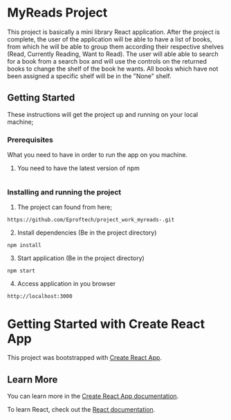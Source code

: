 # MyReads Project
This project is basically a mini library React application. After the project is complete, the user of the application will be able to have a list of books, from which he will be able to group them according their
respective shelves (Read, Currently Reading, Want to Read). The user will able able to search for a book from a search box and will use the controls on the returned books to change the shelf of the book he wants.
All books which have not been assigned a specific shelf will be in the "None" shelf.

## Getting Started
These instructions will get the project up and running on your local machine;

### Prerequisites
What you need to have in order to run the app on you machine.
1. You need to have the latest version of npm
```npm install -g npm
```

### Installing and running the project
1. The project can found from here;
```
https://github.com/Eproftech/project_work_myreads-.git
```

2. Install dependencies (Be in the project directory)
```
npm install
```

3. Start application (Be in the project directory)
```
npm start
```

4. Access application in you browser
```
http://localhost:3000
```

# Getting Started with Create React App

This project was bootstrapped with [Create React App](https://github.com/facebook/create-react-app).

## Learn More

You can learn more in the [Create React App documentation](https://facebook.github.io/create-react-app/docs/getting-started).

To learn React, check out the [React documentation](https://reactjs.org/).
